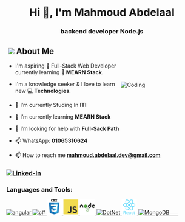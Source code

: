 <h1 align="center">Hi 👋, I'm Mahmoud Abdelaal</h1>
<h3 align="center">backend developer Node.js</h3>

## &nbsp;<img src="https://media.giphy.com/media/WUlplcMpOCEmTGBtBW/giphy.gif" width="30"> **About Me**

<img style="padding-top:50px" align="right" alt="Coding" width="40%" src="https://miro.medium.com/v2/resize:fit:1358/1*Gn67FLVSiYsnUaU1g1TgFw.png">

- I'm aspiring 🔭 Full-Stack Web Developer currently learning 🌱 **MEARN Stack**.

- I'm a knowledge seeker & I love to learn new 💻 **Technologies**.

- 🔭 I’m currently Studing In **ITI**

- 🌱 I’m currently learning **MEARN Stack**

- 🤝 I’m looking for help with **Full-Sack Path**

- 📫 WhatsApp: **01065310624**
- 📫 How to reach me **mahmoud.abdelaal.dev@gmail.com**
<h3 align="left">
    <a href="https://www.linkedin.com/in/mahmoud-abdelaal-0b6736210/" target="_blank" rel="noreferrer"> 
        <img src="https://devicon-website.vercel.app/api/linkedin/original.svg" alt="Linked-In" width="40" height="40"/> 
    </a>
</h3>
<p align="left">

</p>

<h3 align="left">Languages and Tools:</h3>
<p align="left"> 
    <a href="https://angular.io" target="_blank" rel="noreferrer"> 
        <img src="https://angular.io/assets/images/logos/angular/angular.svg" alt="angular" width="40" height="40"/> 
    </a> 
    <a href="https://www.w3schools.com/cs/index.php" target="_blank" rel="noreferrer"> 
        <img src="https://devicon-website.vercel.app/api/csharp/original.svg" alt="c#" width="40" height="40"/> </a> 
    <a href="https://www.w3schools.com/css/" target="_blank" rel="noreferrer"> 
        <img src="https://raw.githubusercontent.com/devicons/devicon/master/icons/css3/css3-original-wordmark.svg" alt="css3" width="40" height="40"/> 
    </a> 
    <a href="https://developer.mozilla.org/en-US/docs/Web/JavaScript" target="_blank" rel="noreferrer"> 
        <img src="https://raw.githubusercontent.com/devicons/devicon/master/icons/javascript/javascript-original.svg" alt="javascript" width="40" height="40"/> 
    </a> 
    <a href="https://nodejs.org" target="_blank" rel="noreferrer"> 
        <img src="https://raw.githubusercontent.com/devicons/devicon/master/icons/nodejs/nodejs-original-wordmark.svg" alt="nodejs" width="40" height="40"/> 
    </a> 
    <a href="https://www.python.org" target="_blank" rel="noreferrer"> 
        <img src="https://devicon-website.vercel.app/api/dotnetcore/original.svg" alt="DotNet" width="40" height="40"/> 
    </a> 
    <a href="https://reactjs.org/" target="_blank" rel="noreferrer"> 
        <img src="https://raw.githubusercontent.com/devicons/devicon/master/icons/react/react-original-wordmark.svg" alt="react" width="40" height="40"/> 
    </a> 
    <a href="https://www.mongodb.com/atlas/database" target="_blank" rel="noreferrer"> 
        <img src="https://devicon-website.vercel.app/api/mongodb/original.svg" alt="MongoDB" width="40" height="40"/> 
    </a> 
</p>
